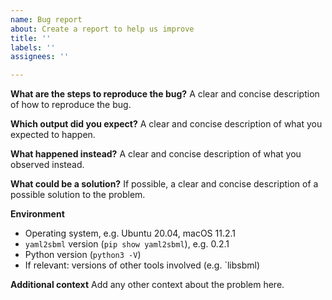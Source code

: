 ```yaml
---
name: Bug report
about: Create a report to help us improve
title: ''
labels: ''
assignees: ''

---
```


**What are the steps to reproduce the bug?**
A clear and concise description of how to reproduce the bug.

**Which output did you expect?**
A clear and concise description of what you expected to happen.

**What happened instead?**
A clear and concise description of what you observed instead.

**What could be a solution?**
If possible, a clear and concise description of a possible solution to the problem.

**Environment**
 - Operating system, e.g. Ubuntu 20.04, macOS 11.2.1  
 - `yaml2sbml` version (`pip show yaml2sbml`), e.g. 0.2.1
 - Python version (`python3 -V`)
 - If relevant: versions of other tools involved (e.g. `libsbml)

**Additional context**
Add any other context about the problem here.
